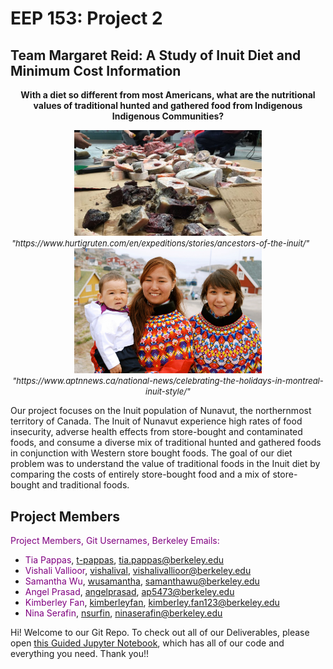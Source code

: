 # EEP 153: Project 2
## Team Margaret Reid: A Study of Inuit Diet and Minimum Cost Information

<p align="center">
  <strong>With a diet so different from most Americans, what are the nutritional values of traditional hunted and gathered food from Indigenous Indigenous Communities?</strong>
</p>

<p align="center">
  <img src="inuit_food.jpeg" alt="Alt text for first image" width="300"/><br>
  <em style="font-size: small;">"https://www.hurtigruten.com/en/expeditions/stories/ancestors-of-the-inuit/"</em>
  &nbsp;&nbsp;&nbsp;&nbsp;&nbsp; <!-- Spacing between images and captions -->
  <img src="inuit_people.jpeg" alt="Alt text for second image" width="300"/><br>
  <em style="font-size: small;">"https://www.aptnnews.ca/national-news/celebrating-the-holidays-in-montreal-inuit-style/"</em>
</p>

Our project focuses on the Inuit population of Nunavut, the northernmost territory of Canada. The Inuit of Nunavut experience high rates of food insecurity, adverse health effects from store-bought and contaminated foods, and consume a diverse mix of traditional hunted and gathered foods in conjunction with Western store bought foods. The goal of our diet problem was to understand the value of traditional foods in the Inuit diet by comparing the costs of entirely store-bought food and a mix of store-bought and traditional foods.

## Project Members
<span style="color:purple">Project Members, Git Usernames, Berkeley Emails:</span>
- <span style="color:purple">Tia Pappas</span>, [t-pappas](https://github.com/t-pappas), tia.pappas@berkeley.edu
- <span style="color:purple">Vishali Vallioor</span>, [vishalival](https://github.com/vishalival), vishalivallioor@berkeley.edu
- <span style="color:purple">Samantha Wu</span>, [wusamantha](https://github.com/wusamantha), samanthawu@berkeley.edu
- <span style="color:purple">Angel Prasad</span>, [angelprasad](https://github.com/angelprasad), ap5473@berkeley.edu
- <span style="color:purple">Kimberley Fan</span>, [kimberleyfan](https://github.com/kimberleyfan), kimberley.fan123@berkeley.edu
- <span style="color:purple">Nina Serafin</span>, [nsurfin](https://github.com/nsurfin), ninaserafin@berkeley.edu

Hi! Welcome to our Git Repo. To check out all of our Deliverables, please open [this Guided Jupyter Notebook](http://datahub.berkeley.edu/user-redirect/git-pull?repo=https://github.com/vishalival/eep153-margaret-reid&urlpath=tree/eep153-margaret-reid/deliverables_code.ipynb
), which has all of our code and everything you need. Thank you!!
